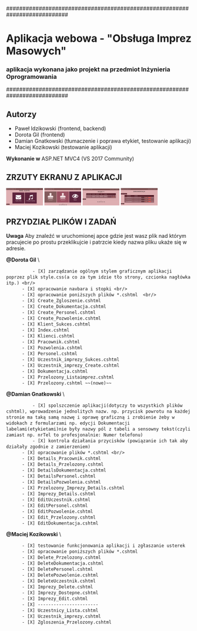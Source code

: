 ###########################################################################

# Aplikacja webowa - "Obsługa Imprez Masowych" 
### aplikacja wykonana jako projekt na przedmiot Inżynieria Oprogramowania

###########################################################################

## Autorzy

* Paweł Idzikowski (frontend, backend)
* Dorota Gil (frontend)
* Damian Gnatkowski (tłumaczenie i poprawa etykiet, testowanie aplikacji)
* Maciej Kozikowski (testowanie aplikacji)

**Wykonanie w** ASP.NET MVC4 (VS 2017 Community)

## ZRZUTY EKRANU Z APLIKACJI 

<p float="left">
  <img src="./images/client.png" width="100" />
  <img src="./images/main.png" width="100" /> 
  <img src="./images/worker1.png" width="100" />
  <img src="./images/worker2.png" width="100" />
</p>

## PRZYDZIAŁ PLIKÓW I ZADAŃ

**Uwaga** Aby znaleźć w uruchomionej apce gdzie jest wasz plik nad którym pracujecie po prostu przeklikujcie i patrzcie kiedy nazwa pliku ukaże się w adresie.

**@Dorota Gil** \

          	  - [X] zarządzanie ogólnym stylem graficznym aplikacji poprzez plik style.css(a co za tym idzie tło strony, czcionka nagłówka itp.) <br/>
		  - [X] opracowanie navbara i stopki <br/>
		  - [X] opracowanie poniższych plików *.cshtml  <br/>
		  - [X] Create_Zgloszenie.cshtml  
		  - [X] Create_Dokumentacja.cshtml 
		  - [X] Create_Personel.cshtml 
		  - [X] Create_Pozwolenie.cshtml 
		  - [X] Klient_Sukces.cshtml 
		  - [X] Index.cshtml 
		  - [X] Klienci.cshtml   
		  - [X] Pracownik.cshtml  
		  - [X] Pozwolenia.cshtml  
		  - [X] Personel.cshtml 
		  - [X] Uczestnik_imprezy_Sukces.cshtml  
		  - [X] Uczestnik_imprezy_Create.cshtml   
		  - [X] Dokumentacja.cshtml   
		  - [X] Przelozony_Listaimprez.cshtml 
		  - [X] Przelozony.cshtml ~~(nowe)~~
		  
**@Damian Gnatkowski** \

          	  - [X] spolszczenie aplikacji(dotyczy to wszystkich plików cshtml), wprowadzenie jednolitych nazw. np. przycisk powrotu na każdej stronie ma taką samą nazwę i oprawę graficzną i zrobienie żeby w widokach z formularzami np. edycji Dokumentacji labelami(etykietami)nie były nazwy pól z tabeli a sensowny tekst(czyli zamiast np. nrTel to profesjonalnie: Numer telefonu)
	      	  - [X] kontrola działania przycisków (powiązanie ich tak aby działały zgodnie z zamierzeniem) 
		  - [X] opracowanie plików *.cshtml <br/>
		  - [X] Details_Pracownik.cshtml 
		  - [X] Details_Przelozony.cshtml 
		  - [X] DetailsDokumentacja.cshtml  
		  - [X] DetailsPersonel.cshtml 
		  - [X] DetailsPozwolenia.cshtml  
		  - [X] Przelozony_Imprezy_Details.cshtml  
		  - [X] Imprezy_Details.cshtml 
		  - [X] EditUczestnik.cshtml 
		  - [X] EditPersonel.cshtml 
		  - [X] EditPozwolenie.cshtml 
		  - [X] Edit_Przelozony.cshtml 
		  - [X] EditDokumentacja.cshtml 

**@Maciej Kozikowski** \

		  - [X] testowanie funkcjonowania aplikacji i zgłaszanie usterek 
		  - [X] opracowanie poniższych plików *.cshtml  
		  - [X] Delete_Przelozony.cshtml   
		  - [X] DeleteDokumentacja.cshtml 
		  - [X] DeletePersonel.cshtml 
		  - [X] DeletePozwolenie.cshtml 
		  - [X] DeleteUczestnik.cshtml 
		  - [X] Imprezy_Delete.cshtml 
		  - [X] Imprezy_Dostepne.cshtml 
		  - [X] Imprezy_Edit.cshtml 
		  - [X] -----------------------
		  - [X] Uczestnicy_Lista.cshtml
		  - [X] Uczestnik_imprezy.cshtml 
		  - [X] Zgloszenia_Przelozony.cshtml 
